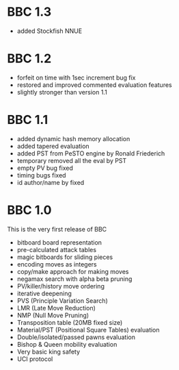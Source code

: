 # BBC 1.3
 - added Stockfish NNUE

# BBC 1.2
 - forfeit on time with 1sec increment bug fix
 - restored and improved commented evaluation features
 - slightly stronger than version 1.1

# BBC 1.1
 - added dynamic hash memory allocation
 - added tapered evaluation
 - added PST from PeSTO engine by Ronald Friederich
 - temporary removed all the eval by PST
 - empty PV bug fixed
 - timing bugs fixed
 - id author/name by fixed

# BBC 1.0
This is the very first release of BBC

 - bitboard board representation
 - pre-calculated attack tables
 - magic bitboards for sliding pieces
 - encoding moves as integers
 - copy/make approach for making moves
 - negamax search with alpha beta pruning
 - PV/killer/history move ordering
 - iterative deepening
 - PVS (Principle Variation Search)
 - LMR (Late Move Reduction)
 - NMP (Null Move Pruning)
 - Transposition table (20MB fixed size)
 - Material/PST (Positional Square Tables) evaluation
 - Double/isolated/passed pawns evaluation
 - Bishop & Queen mobility evaluation
 - Very basic king safety
 - UCI protocol
